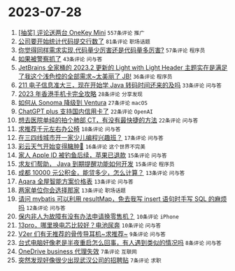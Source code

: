 # 2023-07-28

1. [[抽奖] 评论送两台 OneKey Mini](https://www.v2ex.com/t/960398) `557条评论` `推广`
1. [公司要开始统计代码提交行数了](https://www.v2ex.com/t/960400) `81条评论` `职场话题`
1. [你觉得同样需求实现,代码量少厉害还是代码量多厉害?](https://www.v2ex.com/t/960424) `57条评论` `程序员`
1. [如果被警察抓了](https://www.v2ex.com/t/960451) `43条评论` `问与答`
1. [JetBrains 全家桶的 2023.2 更新的 Light with Light Header 主题实在是满足了我这个浅色控的全部需求~太美丽了 JB!](https://www.v2ex.com/t/960432) `36条评论` `程序员`
1. [211 电子信息准大三，现在开始学 Java 转码时间还来的及吗](https://www.v2ex.com/t/960407) `33条评论` `问与答`
1. [2023 年香港手机卡完全攻略](https://www.v2ex.com/t/960393) `28条评论` `分享发现`
1. [如何从 Sonoma 降级到 Ventura](https://www.v2ex.com/t/960396) `27条评论` `macOS`
1. [ChatGPT plus 支持国内信用卡了](https://www.v2ex.com/t/960438) `22条评论` `OpenAI`
1. [想去医院单纯的拍个肺部 CT，有没有最快捷的方法](https://www.v2ex.com/t/960418) `22条评论` `问与答`
1. [求推荐千元左右办公椅](https://www.v2ex.com/t/960394) `18条评论` `问与答`
1. [在三四线城市开一家少儿编程兴趣班？](https://www.v2ex.com/t/960433) `17条评论` `问与答`
1. [彩云天气开始变得臃肿🤨](https://www.v2ex.com/t/960448) `16条评论` `这个世界不完美`
1. [家人 Apple ID 被钓鱼后续，苹果已退款](https://www.v2ex.com/t/960465) `15条评论` `问与答`
1. [求友们帮助， Java 到期提醒功能如何开发](https://www.v2ex.com/t/960453) `15条评论` `程序员`
1. [成都 10000 元公积金，能贷多少，怎么计算？](https://www.v2ex.com/t/960443) `13条评论` `问与答`
1. [Aqara 全屋智能方案价格表](https://www.v2ex.com/t/960419) `13条评论` `问与答`
1. [两家单位你会选择那家](https://www.v2ex.com/t/960417) `13条评论` `职场话题`
1. [请问 mybatis 可以利用 resultMap，免去我写 insert 语句时手写 SQL 的麻烦吗](https://www.v2ex.com/t/960401) `12条评论` `问与答`
1. [保内非人为故障有没有办法申请换零售机？](https://www.v2ex.com/t/960445) `10条评论` `iPhone`
1. [13pro，哪里换电芯比较好？电池尿奔](https://www.v2ex.com/t/960411) `10条评论` `问与答`
1. [V2er 们有无推荐的骨传导耳机~求推荐~](https://www.v2ex.com/t/960428) `9条评论` `问与答`
1. [台式电脑好像老是半夜重启怎么回事，有人遇到类似的情况吗](https://www.v2ex.com/t/960405) `8条评论` `问与答`
1. [OneDrive business 代理失效](https://www.v2ex.com/t/960423) `7条评论` `互联网`
1. [突然发现好像很少出现武汉公司的招聘贴](https://www.v2ex.com/t/960406) `7条评论` `求职`
